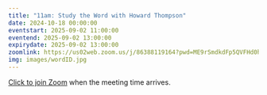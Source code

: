 ```yaml
---
title: "11am: Study the Word with Howard Thompson"
date: 2024-10-18 00:00:00
eventstart: 2025-09-02 11:00:00
eventend: 2025-09-02 13:00:00
expirydate: 2025-09-02 13:00:00
zoomlink: https://us02web.zoom.us/j/86388119164?pwd=ME9rSmdkdFp5QVFHd0hIbDZmNXhRQT09
img: images/wordID.jpg
---
```


[Click to join Zoom](https://us02web.zoom.us/j/86388119164?pwd=ME9rSmdkdFp5QVFHd0hIbDZmNXhRQT09) when the meeting time arrives.